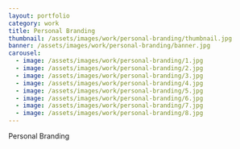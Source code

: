 ```yaml
---
layout: portfolio
category: work
title: Personal Branding
thumbnail: /assets/images/work/personal-branding/thumbnail.jpg
banner: /assets/images/work/personal-branding/banner.jpg
carousel:
  - image: /assets/images/work/personal-branding/1.jpg
  - image: /assets/images/work/personal-branding/2.jpg
  - image: /assets/images/work/personal-branding/3.jpg
  - image: /assets/images/work/personal-branding/4.jpg
  - image: /assets/images/work/personal-branding/5.jpg
  - image: /assets/images/work/personal-branding/6.jpg
  - image: /assets/images/work/personal-branding/7.jpg
  - image: /assets/images/work/personal-branding/8.jpg
---
```


Personal Branding
